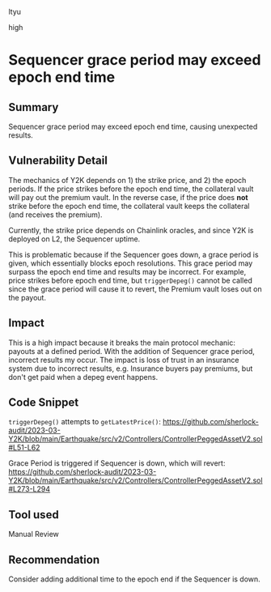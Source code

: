ltyu

high

# Sequencer grace period may exceed epoch end time

## Summary
Sequencer grace period may exceed epoch end time, causing unexpected results.

## Vulnerability Detail
The mechanics of Y2K depends on 1) the strike price, and 2) the epoch periods. If the price strikes before the epoch end time, the collateral vault will pay out the premium vault. In the reverse case, if the price does **not** strike before the epoch end time, the collateral vault keeps the collateral (and receives the premium). 

Currently, the strike price depends on Chainlink oracles, and since Y2K is deployed on L2, the Sequencer uptime. 

This is problematic because if the Sequencer goes down, a grace period is given, which essentially blocks epoch resolutions. This grace period may surpass the epoch end time and results may be incorrect. For example, price strikes before epoch end time, but `triggerDepeg()` cannot be called since the grace period will cause it to revert, the Premium vault loses out on the payout. 

## Impact
This is a high impact because it breaks the main protocol mechanic: payouts at a defined period. With the addition of Sequencer grace period, incorrect results my occur. The impact is loss of trust in an insurance system due to incorrect results, e.g. Insurance buyers pay premiums, but don't get paid when a depeg event happens.

## Code Snippet

`triggerDepeg()` attempts to `getLatestPrice()`:
https://github.com/sherlock-audit/2023-03-Y2K/blob/main/Earthquake/src/v2/Controllers/ControllerPeggedAssetV2.sol#L51-L62

Grace Period is triggered if Sequencer is down, which will revert:
https://github.com/sherlock-audit/2023-03-Y2K/blob/main/Earthquake/src/v2/Controllers/ControllerPeggedAssetV2.sol#L273-L294
## Tool used

Manual Review

## Recommendation
Consider adding additional time to the epoch end if the Sequencer is down.
